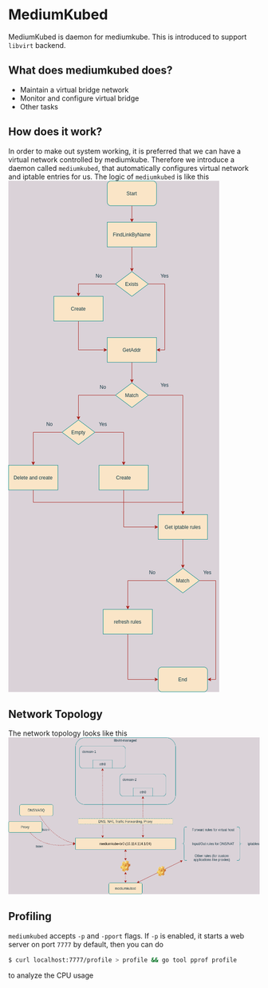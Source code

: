 # MediumKubed

MediumKubed is daemon for mediumkube. This is introduced to support `libvirt` backend. 

## What does mediumkubed does?
- Maintain a virtual bridge network
- Monitor and configure virtual bridge
- Other tasks 


## How does it work?

In order to make out system working, it is preferred that we can have a virtual network controlled by mediumkube. Therefore we introduce a daemon called `mediumkubed`, that automatically configures virtual network and iptable entries for us. The logic of `mediumkubed` is like this 
![](./mediumkubed-design.png)


## Network Topology

The network topology looks like this 
![](./network-design.png)

## Profiling

`mediumkubed` accepts `-p` and `-pport` flags. If `-p` is enabled, it starts a web server on port `7777` by default, then you can do

```bash
$ curl localhost:7777/profile > profile && go tool pprof profile
```

to analyze the CPU usage